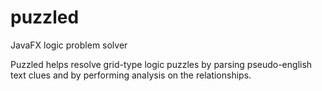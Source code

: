 # puzzled
JavaFX logic problem solver

Puzzled helps resolve grid-type logic puzzles by parsing pseudo-english text clues and by performing analysis on the relationships.
